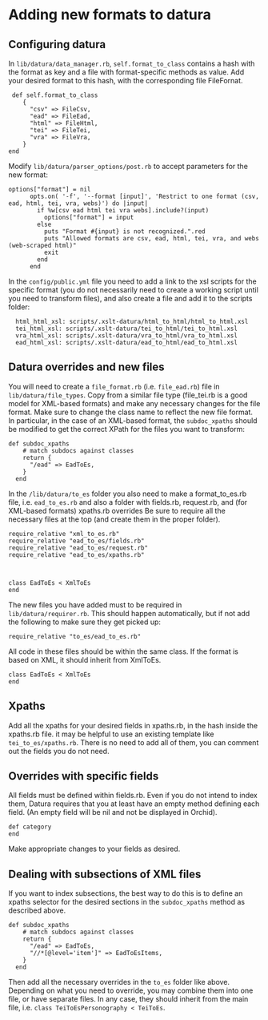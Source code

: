 # Adding new formats to datura

## Configuring datura

In `lib/datura/data_manager.rb`, `self.format_to_class` contains a hash with the format as key and a file with format-specific methods as value. Add your desired format to this hash, with the corresponding file FileFornat.
```
 def self.format_to_class
    {
      "csv" => FileCsv,
      "ead" => FileEad,
      "html" => FileHtml,
      "tei" => FileTei,
      "vra" => FileVra,
    }
end
```
Modify `lib/datura/parser_options/post.rb` to accept parameters for the new format:
```
options["format"] = nil
      opts.on( '-f', '--format [input]', 'Restrict to one format (csv, ead, html, tei, vra, webs)') do |input|
        if %w[csv ead html tei vra webs].include?(input)
          options["format"] = input
        else
          puts "Format #{input} is not recognized.".red
          puts "Allowed formats are csv, ead, html, tei, vra, and webs (web-scraped html)"
          exit
        end
      end
```
In the `config/public.yml` file you need to add a link to the xsl scripts for the specific format (you do not necessarily need to create a working script until you need to transform files), and also create a file and add it to the scripts folder:
```
  html_html_xsl: scripts/.xslt-datura/html_to_html/html_to_html.xsl
  tei_html_xsl: scripts/.xslt-datura/tei_to_html/tei_to_html.xsl
  vra_html_xsl: scripts/.xslt-datura/vra_to_html/vra_to_html.xsl
  ead_html_xsl: scripts/.xslt-datura/ead_to_html/ead_to_html.xsl
```

## Datura overrides and new files
You will need to create a `file_format.rb` (i.e. `file_ead.rb`) file in `lib/datura/file_types`. Copy from a similar file type (file_tei.rb is a good model for XML-based formats) and make any necessary changes for the file format. Make sure to change the class name to reflect the new file format. In particular, in the case of an XML-based format, the `subdoc_xpaths` should be modified to get the correct XPath for the files you want to transform:
```
def subdoc_xpaths
    # match subdocs against classes
    return {
      "/ead" => EadToEs,
    }
  end
```

In the `/lib/datura/to_es` folder you also need to make a format_to_es.rb file, i.e. `ead_to_es.rb` and also a folder with fields.rb, request.rb, and (for XML-based formats) xpaths.rb overrides
Be sure to require all the necessary files at the top (and create them in the proper folder).
```
require_relative "xml_to_es.rb"
require_relative "ead_to_es/fields.rb"
require_relative "ead_to_es/request.rb"
require_relative "ead_to_es/xpaths.rb"



class EadToEs < XmlToEs
end
```
The new files you have added must to be required in `lib/datura/requirer.rb`. This should happen automatically, but if not add the following to make sure they get picked up:
```
require_relative "to_es/ead_to_es.rb"
```
All code in these files should be within the same class. If the format is based on XML, it should inherit from XmlToEs.
```
class EadToEs < XmlToEs
end
```

## Xpaths
Add all the xpaths for your desired fields in xpaths.rb, in the hash inside the xpaths.rb file. it may be helpful to use an existing template like `tei_to_es/xpaths.rb`. There is no need to add all of them, you can comment out the fields you do not need.

## Overrides with specific fields
All fields must be defined within fields.rb. Even if you do not intend to index them, Datura requires that you at least have an empty method defining each field. (An empty field will be nil and not be displayed in Orchid).
```
def category
end
```
Make appropriate changes to your fields as desired.

## Dealing with subsections of XML files
If you want to index subsections, the best way to do this is to define an xpaths selector for the desired sections in the `subdoc_xpaths` method as described above.
```
def subdoc_xpaths
    # match subdocs against classes
    return {
      "/ead" => EadToEs,
      "//*[@level='item']" => EadToEsItems,
    }
  end
```
Then add all the necessary overrides in the `to_es` folder like above. Depending on what you need to override, you may combine them into one file, or  have separate files. In any case, they should inherit from the main file, i.e. `class TeiToEsPersonography < TeiToEs`. 
